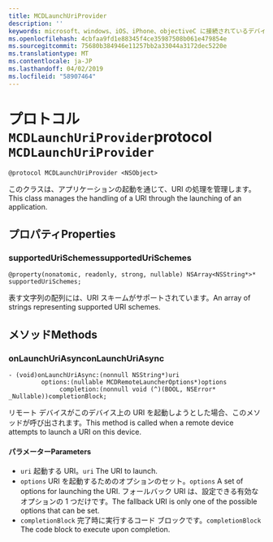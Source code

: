 ```yaml
---
title: MCDLaunchUriProvider
description: ''
keywords: microsoft、windows、iOS、iPhone、objectiveC に接続されているデバイス、プロジェクトのローマ
ms.openlocfilehash: 4cbfaa9fd1e88345f4ce35987508b061e479854e
ms.sourcegitcommit: 75680b384946e11257bb2a33044a3172dec5220e
ms.translationtype: MT
ms.contentlocale: ja-JP
ms.lasthandoff: 04/02/2019
ms.locfileid: "58907464"
---
```

# <a name="protocol-mcdlaunchuriprovider"></a><span data-ttu-id="b814b-103">プロトコル `MCDLaunchUriProvider`</span><span class="sxs-lookup"><span data-stu-id="b814b-103">protocol `MCDLaunchUriProvider`</span></span>

```
@protocol MCDLaunchUriProvider <NSObject>
```

<span data-ttu-id="b814b-104">このクラスは、アプリケーションの起動を通じて、URI の処理を管理します。</span><span class="sxs-lookup"><span data-stu-id="b814b-104">This class manages the handling of a URI through the launching of an application.</span></span>

## <a name="properties"></a><span data-ttu-id="b814b-105">プロパティ</span><span class="sxs-lookup"><span data-stu-id="b814b-105">Properties</span></span> 
### <a name="supportedurischemes"></a><span data-ttu-id="b814b-106">supportedUriSchemes</span><span class="sxs-lookup"><span data-stu-id="b814b-106">supportedUriSchemes</span></span>
`@property(nonatomic, readonly, strong, nullable) NSArray<NSString*>* supportedUriSchemes;`

<span data-ttu-id="b814b-107">表す文字列の配列には、URI スキームがサポートされています。</span><span class="sxs-lookup"><span data-stu-id="b814b-107">An array of strings representing supported URI schemes.</span></span>

## <a name="methods"></a><span data-ttu-id="b814b-108">メソッド</span><span class="sxs-lookup"><span data-stu-id="b814b-108">Methods</span></span>

### <a name="onlaunchuriasync"></a><span data-ttu-id="b814b-109">onLaunchUriAsync</span><span class="sxs-lookup"><span data-stu-id="b814b-109">onLaunchUriAsync</span></span>
```
- (void)onLaunchUriAsync:(nonnull NSString*)uri
         options:(nullable MCDRemoteLauncherOptions*)options
              completion:(nonnull void (^)(BOOL, NSError* _Nullable))completionBlock;
```

<span data-ttu-id="b814b-110">リモート デバイスがこのデバイス上の URI を起動しようとした場合、このメソッドが呼び出されます。</span><span class="sxs-lookup"><span data-stu-id="b814b-110">This method is called when a remote device attempts to launch a URI on this device.</span></span>

#### <a name="parameters"></a><span data-ttu-id="b814b-111">パラメーター</span><span class="sxs-lookup"><span data-stu-id="b814b-111">Parameters</span></span> 
* <span data-ttu-id="b814b-112">`uri` 起動する URI。</span><span class="sxs-lookup"><span data-stu-id="b814b-112">`uri` The URI to launch.</span></span>
* <span data-ttu-id="b814b-113">`options` URI を起動するためのオプションのセット。</span><span class="sxs-lookup"><span data-stu-id="b814b-113">`options` A set of options for launching the URI.</span></span> <span data-ttu-id="b814b-114">フォールバック URI は、設定できる有効なオプションの 1 つだけです。</span><span class="sxs-lookup"><span data-stu-id="b814b-114">The fallback URI is only one of the possible options that can be set.</span></span>
* <span data-ttu-id="b814b-115">`completionBlock` 完了時に実行するコード ブロックです。</span><span class="sxs-lookup"><span data-stu-id="b814b-115">`completionBlock` The code block to execute upon completion.</span></span>
